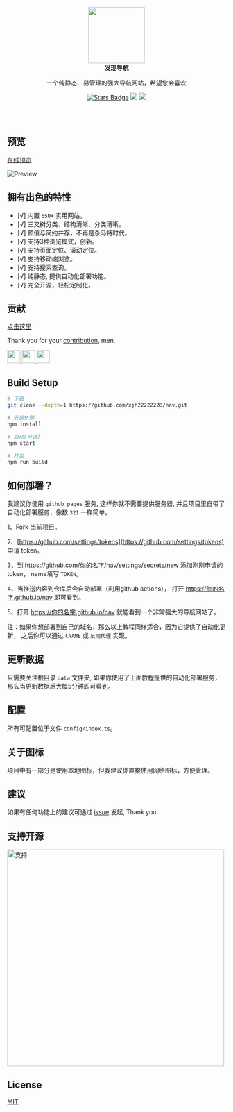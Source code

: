 
<p align="center">
  <a href="https://nav3.cn/?g">
    <img src="src/assets/icon/logo.png" width="130" />
  </a>
  <br />
  <b>发现导航</b>
  <p align="center">一个纯静态、易管理的强大导航网站，希望您会喜欢</p>
  <p align="center">
    <a href="https://github.com/xjh22222228/nav/stargazers"><img src="https://img.shields.io/github/stars/xjh22222228/nav" alt="Stars Badge"/></a>
    <img src="https://img.shields.io/github/license/xjh22222228/nav" />
    <a href="https://hits.dwyl.com/xjh22222228/nav">
      <img src="https://hits.dwyl.com/xjh22222228/nav.svg" />
    </a>
  </p>
</p>

<br />
<br />



## 预览
[在线预览](https://nav3.cn/?g)


![Preview](media/poster.png)




## 拥有出色的特性
- [√] 内置 `650+` 实用网站。
- [√] 三叉树分类、结构清晰、分类清晰。
- [√] 颜值与简约并存，不再是杀马特时代。
- [√] 支持3种浏览模式，创新。
- [√] 支持页面定位、滚动定位。
- [√] 支持移动端浏览。
- [√] 支持搜索查询。
- [√] 纯静态, 提供自动化部署功能。
- [√] 完全开源，轻松定制化。


## 贡献
[点击这里](https://github.com/xjh22222228/nav/tree/master/data)

Thank you for your [contribution](https://github.com/xjh22222228/nav/issues), men.

<a href="https://github.com/YutHelloWorld">
  <img src="https://avatars1.githubusercontent.com/u/20860159?s=460&v=4" width="30px" height="30px" />
</a>
<a href="https://github.com/JJJTHuang">
  <img src="https://avatars3.githubusercontent.com/u/22817432?s=460&v=4" width="30px" height="30px" />
</a>
<a href="https://github.com/Fechin">
  <img src="https://avatars1.githubusercontent.com/u/2541482?s=460&v=4" width="30px" height="30px" />
</a>




## Build Setup
``` bash
# 下载
git clone --depth=1 https://github.com/xjh22222228/nav.git

# 安装依赖
npm install

# 启动[可选]
npm start

# 打包
npm run build
```


## 如何部署？
我建议你使用 `github pages` 服务, 这样你就不需要提供服务器, 并且项目里自带了自动化部署服务，像数 `321` 一样简单。

1、Fork 当前项目。

2、[https://github.com/settings/tokens](https://github.com/settings/tokens) 申请 token。

3、到 https://github.com/你的名字/nav/settings/secrets/new  添加刚刚申请的token， name填写 `TOKEN`。

4、当推送内容到仓库后会自动部署（利用github actions）， 打开 https://你的名字.github.io/nav  即可看到。

5、打开 https://你的名字.github.io/nav 就能看到一个非常强大的导航网站了。


注：如果你想部署到自己的域名，那么以上教程同样适合，因为它提供了自动化更新， 之后你可以通过 `CNAME` 或 `反向代理` 实现。


## 更新数据
只需要关注根目录 `data` 文件夹, 如果你使用了上面教程提供的自动化部署服务，那么当更新数据后大概5分钟即可看到。



## 配置
所有可配置位于文件 `config/index.ts`。


## 关于图标
项目中有一部分是使用本地图标，但我建议你直接使用网络图标，方便管理。



## 建议
如果有任何功能上的建议可通过 [issue](https://github.com/xjh22222228/nav/issues) 发起, Thank you.



## 支持开源
<img src="https://raw.githubusercontent.com/xjh22222228/statics/master/images/2018/32.png" alt="支持" width="500" />





## License
[MIT](https://opensource.org/licenses/MIT)
